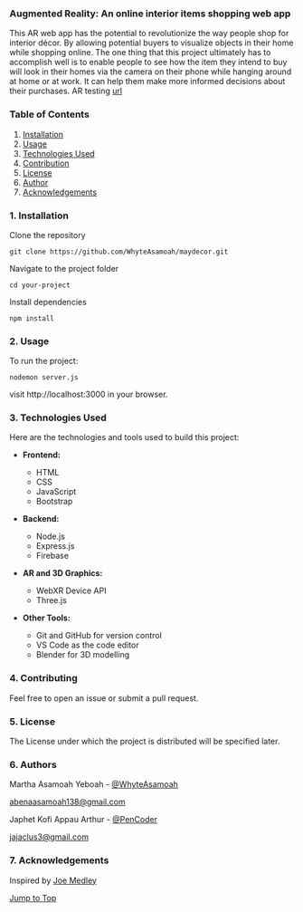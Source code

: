 ### Augmented Reality: An online interior items shopping web app

<a name="top"></a>

This AR web app has the potential to revolutionize the way people shop for interior décor. By allowing potential buyers to visualize objects in their home while shopping online. The one thing that this project ultimately has to accomplish well is to enable people to see how the item they intend to buy will look in their homes via the camera on their phone while hanging around at home or at work. It can help them make more informed decisions about their purchases. 
AR testing [url](https://maydecor-ar-placement-testing.glitch.me/)

### Table of Contents
1. [Installation](#installation)
2. [Usage](#usage)
3. [Technologies Used](#technologies-used)
4. [Contribution](#contribution)
5. [License](#license)
6. [Author](#author)
7. [Acknowledgements](#acknowledgements)

### 1. Installation

<a name="installation"></a>

Clone the repository

`git clone https://github.com/WhyteAsamoah/maydecor.git`

Navigate to the project folder

`cd your-project`

Install dependencies

`npm install`

### 2. Usage

<a name="usage"></a>

To run the project:

`nodemon server.js`

visit http://localhost:3000 in your browser.

### 3. Technologies Used

<a name="technologies-used"></a>

Here are the technologies and tools used to build this project:
- **Frontend:**
  - HTML
  - CSS
  - JavaScript
  - Bootstrap 

- **Backend:**
  - Node.js
  - Express.js
  - Firebase
  
- **AR and 3D Graphics:**
  - WebXR Device API
  - Three.js
      
- **Other Tools:**
  - Git and GitHub for version control
  - VS Code as the code editor
  - Blender for 3D modelling

### 4. Contributing

<a name="contribution"></a>

Feel free to open an issue or submit a pull request.

### 5. License

<a name="license"></a>

The License under which the project is distributed will be specified later.

### 6. Authors

<a name="author"></a>

Martha Asamoah Yeboah -
[@WhyteAsamoah](https://github.com/WhyteAsamoah)

abenaasamoah138@gmail.com

Japhet Kofi Appau Arthur -
[@PenCoder](https://github.com/penCoder)

jajaclus3@gmail.com

### 7. Acknowledgements

<a name="acknowledgements"></a>

Inspired by [Joe Medley](https://developer.chrome.com/blog/ar-for-the-web/)

[Jump to Top](#top)
